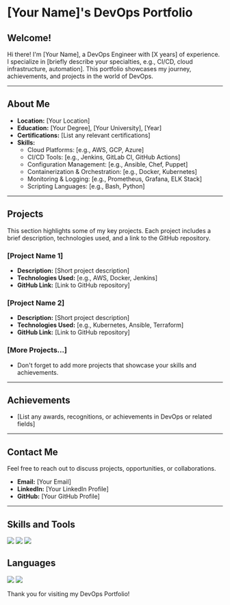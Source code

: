 # [Your Name]'s DevOps Portfolio

## Welcome!
Hi there! I'm [Your Name], a DevOps Engineer with [X years] of experience. I specialize in [briefly describe your specialties, e.g., CI/CD, cloud infrastructure, automation]. This portfolio showcases my journey, achievements, and projects in the world of DevOps.

---

## About Me
- **Location:** [Your Location]
- **Education:** [Your Degree], [Your University], [Year]
- **Certifications:** [List any relevant certifications]
- **Skills:** 
  - Cloud Platforms: [e.g., AWS, GCP, Azure]
  - CI/CD Tools: [e.g., Jenkins, GitLab CI, GitHub Actions]
  - Configuration Management: [e.g., Ansible, Chef, Puppet]
  - Containerization & Orchestration: [e.g., Docker, Kubernetes]
  - Monitoring & Logging: [e.g., Prometheus, Grafana, ELK Stack]
  - Scripting Languages: [e.g., Bash, Python]

---

## Projects
This section highlights some of my key projects. Each project includes a brief description, technologies used, and a link to the GitHub repository.

### [Project Name 1]
- **Description:** [Short project description]
- **Technologies Used:** [e.g., AWS, Docker, Jenkins]
- **GitHub Link:** [Link to GitHub repository]

### [Project Name 2]
- **Description:** [Short project description]
- **Technologies Used:** [e.g., Kubernetes, Ansible, Terraform]
- **GitHub Link:** [Link to GitHub repository]

### [More Projects...]
- Don't forget to add more projects that showcase your skills and achievements.

---

## Achievements
- [List any awards, recognitions, or achievements in DevOps or related fields]

---

## Contact Me
Feel free to reach out to discuss projects, opportunities, or collaborations.
- **Email:** [Your Email]
- **LinkedIn:** [Your LinkedIn Profile]
- **GitHub:** [Your GitHub Profile]


---

## Skills and Tools
![](https://img.shields.io/badge/Cloud-AWS-orange) ![](https://img.shields.io/badge/CI%2FCD-GitHub_Actions-blue) ![](https://img.shields.io/badge/Container-Docker-blue)

## Languages
![](https://img.shields.io/badge/Scripting-Bash-green) ![](https://img.shields.io/badge/Scripting-Python-blue)


Thank you for visiting my DevOps Portfolio!

